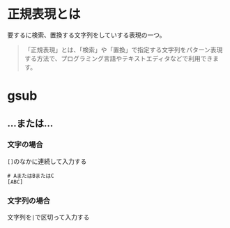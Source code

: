 # 正規表現とは
要するに検索、置換する文字列をしていする表現の一つ。

> 「正規表現」とは、「検索」や「置換」で指定する文字列をパターン表現する方法で、プログラミング言語やテキストエディタなどで利用できます。

# gsub
## …または…
### 文字の場合
`[]`のなかに連続して入力する

```
# AまたはBまたはC
[ABC]
```

### 文字列の場合
文字列を`|`で区切って入力する
